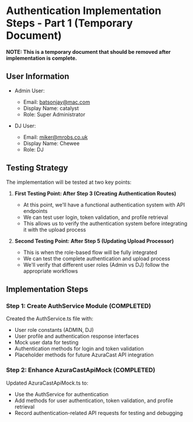 # Authentication Implementation Steps - Part 1 (Temporary Document)

**NOTE: This is a temporary document that should be removed after implementation is complete.**

## User Information

- Admin User:
  - Email: batsonjay@mac.com
  - Display Name: catalyst
  - Role: Super Administrator

- DJ User:
  - Email: miker@mrobs.co.uk
  - Display Name: Chewee
  - Role: DJ

## Testing Strategy

The implementation will be tested at two key points:

1. **First Testing Point: After Step 3 (Creating Authentication Routes)**
   - At this point, we'll have a functional authentication system with API endpoints
   - We can test user login, token validation, and profile retrieval
   - This allows us to verify the authentication system before integrating it with the upload process

2. **Second Testing Point: After Step 5 (Updating Upload Processor)**
   - This is when the role-based flow will be fully integrated
   - We can test the complete authentication and upload process
   - We'll verify that different user roles (Admin vs DJ) follow the appropriate workflows

## Implementation Steps

### Step 1: Create AuthService Module (COMPLETED)

Created the AuthService.ts file with:
- User role constants (ADMIN, DJ)
- User profile and authentication response interfaces
- Mock user data for testing
- Authentication methods for login and token validation
- Placeholder methods for future AzuraCast API integration

### Step 2: Enhance AzuraCastApiMock (COMPLETED)

Updated AzuraCastApiMock.ts to:
- Use the AuthService for authentication
- Add methods for user authentication, token validation, and profile retrieval
- Record authentication-related API requests for testing and debugging

